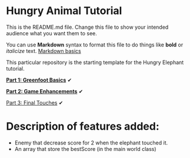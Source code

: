 # Hungry Animal Tutorial
This is the README.md file.
Change this file to show your intended audience what you want them to see.

You can use **Markdown** syntax to format this file to do things like **bold** or *italicize* text.
[Markdown basics](https://www.markdownguide.org/getting-started/)

This particular repository is the starting template for the Hungry Elephant tutorial.

**[Part 1: Greenfoot Basics](https://youtu.be/zxaa3X0MihI)** ✔

**[Part 2: Game Enhancements](https://youtu.be/TwID9i0Ey6o)** ✔

[Part 3: Final Touches](https://youtu.be/GT-eFwa4Abc) ✔

# Description of features added: 
- Enemy that decrease score for 2 when the elephant touched it.
- An array that store the bestScore (in the main world class)
